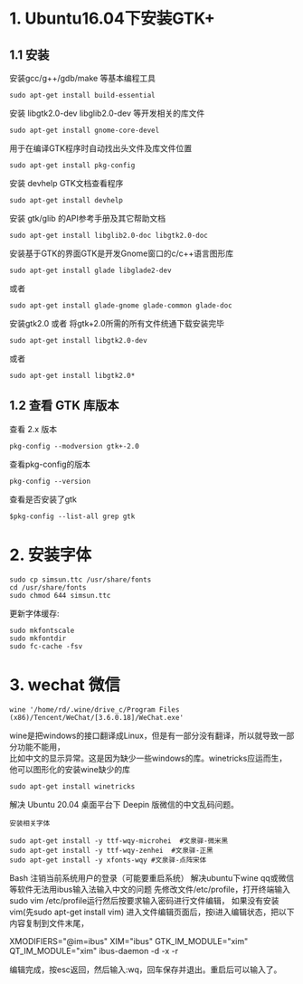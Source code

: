 # 1. Ubuntu16.04下安装GTK+

## 1.1 安装

安装gcc/g++/gdb/make 等基本编程工具  

```
sudo apt-get install build-essential  
```
安装 libgtk2.0-dev libglib2.0-dev 等开发相关的库文件  

```
sudo apt-get install gnome-core-devel   
```
用于在编译GTK程序时自动找出头文件及库文件位置  

```
sudo apt-get install pkg-config
```
安装 devhelp GTK文档查看程序

```
sudo apt-get install devhelp
```
安装 gtk/glib 的API参考手册及其它帮助文档

```
sudo apt-get install libglib2.0-doc libgtk2.0-doc
```
安装基于GTK的界面GTK是开发Gnome窗口的c/c++语言图形库 

```
sudo apt-get install glade libglade2-dev
```
或者
```
sudo apt-get install glade-gnome glade-common glade-doc
```
安装gtk2.0 或者 将gtk+2.0所需的所有文件统通下载安装完毕

```
sudo apt-get install libgtk2.0-dev
```
或者
```
sudo apt-get install libgtk2.0*
```
## 1.2 查看 GTK 库版本

查看 2.x 版本

```
pkg-config --modversion gtk+-2.0
```
查看pkg-config的版本

```
pkg-config --version
```
查看是否安装了gtk

```
$pkg-config --list-all grep gtk
```

# 2. 安装字体

```
sudo cp simsun.ttc /usr/share/fonts
cd /usr/share/fonts
sudo chmod 644 simsun.ttc
```

 更新字体缓存:

```
sudo mkfontscale
sudo mkfontdir
sudo fc-cache -fsv
```


# 3. wechat 微信

```
wine '/home/rd/.wine/drive_c/Program Files (x86)/Tencent/WeChat/[3.6.0.18]/WeChat.exe'
```
 wine是把windows的接口翻译成Linux，但是有一部分没有翻译，所以就导致一部分功能不能用，   
比如中文的显示异常。这是因为缺少一些windows的库。winetricks应运而生，他可以图形化的安装wine缺少的库

```
sudo apt-get install winetricks
```
解决 Ubuntu 20.04 桌面平台下 Deepin 版微信的中文乱码问题。

    安装相关字体

    sudo apt-get install -y ttf-wqy-microhei  #文泉驿-微米黑
    sudo apt-get install -y ttf-wqy-zenhei  #文泉驿-正黑
    sudo apt-get install -y xfonts-wqy #文泉驿-点阵宋体

Bash
注销当前系统用户的登录（可能要重启系统） 
解决ubuntu下wine qq或微信等软件无法用ibus输入法输入中文的问题
先修改文件/etc/profile，打开终端输入sudo vim /etc/profile运行然后按要求输入密码进行文件编辑，
如果没有安装vim(先sudo apt-get install vim)
进入文件编辑页面后，按i进入编辑状态，把以下内容复制到文件末尾，

XMODIFIERS="@im=ibus"
XIM="ibus"
GTK_IM_MODULE="xim"
QT_IM_MODULE="xim"
ibus-daemon -d -x -r

编辑完成，按esc返回，然后输入:wq，回车保存并退出。重启后可以输入了。
